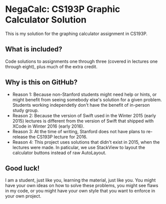 # NegaCalc: CS193P Graphic Calculator Solution
This is my solution for the graphing calculator assignment in CS193P.

## What is included?

Code solutions to assignments one through three (covered in lectures one through eight), plus much of the extra credit.


## Why is this on GitHub?

  - Reason 1: Because non-Stanford students might need help or hints, or might benefit from seeing somebody else's solution for a given problem.  Students working independetly don't have the benefit of in-person study group.
  - Reason 2: Because the version of Swift used in the Winter 2015 (early 2015) lectures is different from the version of Swift that shipped with XCode in Winter 2016 (early 2016).
  - Reason 3: At the time of writing, Stanford does not have plans to re-release the CS193P lecture for 2016.
  - Reason 4: This project uses solutions that didn't exist in 2015, when the lectures were made.  In paticular, we use StackView to layout the calculator buttons instead of raw AutoLayout.

## Good luck!

I am a student, just like you, learning the material, just like you.  You might have your own ideas on how to solve these problems, you might see flaws in my code, or you might have your own style that you want to enforce in your own project.
